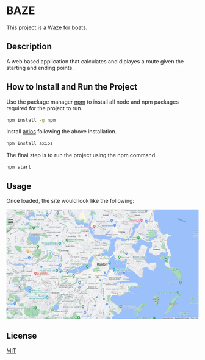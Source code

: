 # BAZE
This project is a Waze for boats.    

## Description
A web based application that calculates and diplayes a route given the starting and ending points.  

## How to Install and Run the Project

Use the package manager [npm](https://docs.npmjs.com/downloading-and-installing-node-js-and-npm) to install all node and npm packages required for the project to run.

```bash
npm install -g npm
```

Install [axios](https://www.npmjs.com/package/axios) following the above installation.   

```bash
npm install axios
```

The final step is to run the project using the npm command 

```bash
npm start
```

## Usage

Once loaded, the site would look like the following:

![Welcome page](https://github.com/AdmasKebede/FluxMarine/blob/main/src/intro_page.jpg?raw=True)



## License
[MIT](https://choosealicense.com/licenses/mit/)
